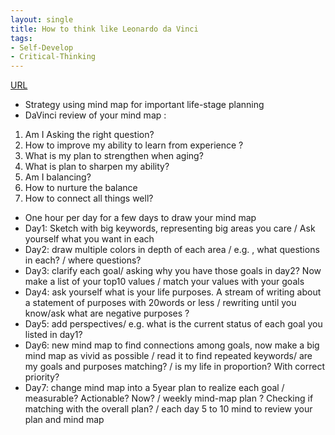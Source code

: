 ```yaml
---
layout: single
title: How to think like Leonardo da Vinci
tags:
- Self-Develop
- Critical-Thinking
---
```


[URL](https://www.goodreads.com/book/show/598506.How_to_Think_Like_Leonardo_da_Vinci)

- Strategy using mind map for important life-stage planning 
- DaVinci review of your mind map : 
1. Am I Asking the right question? 
2. How to improve my ability to learn from experience ? 
3. What is my plan to strengthen when aging? 
4. What is plan to sharpen my ability? 
5. Am I balancing? 
6. How to nurture the balance 
7. How to connect all things well?

- One hour per day for a few days to draw your mind map
- Day1: Sketch with big keywords, representing big areas you care / Ask yourself what you want in each
- Day2: draw multiple colors in depth of each area / e.g. , what questions in each? / where questions? 
- Day3: clarify each goal/ asking why you have those goals in day2? Now make a list of your top10 values / match your values with your goals
- Day4: ask yourself what is your life purposes. A stream of writing about a statement of purposes with 20words or less / rewriting until you know/ask what are negative purposes ? 
- Day5: add perspectives/ e.g. what is the current status of each goal you listed in day1?
- Day6: new mind map to find connections among goals, now make a big mind map as vivid as possible / read it to find repeated keywords/ are my goals and purposes matching? / is my life in proportion? With correct priority?
- Day7: change mind map into a 5year plan to realize each goal / measurable? Actionable? Now? / weekly mind-map plan ? Checking if matching with the overall plan? / each day 5 to 10 mind to review your plan and mind map 
